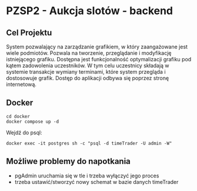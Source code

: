 # PZSP2 - Aukcja slotów - backend

## Cel Projektu
System pozwalający na zarządzanie grafikiem, w który zaangażowane
jest wiele podmiotów. Pozwala na tworzenie, przeglądanie i modyfikację istniejącego
grafiku. Dostępna jest funkcjonalność optymalizacji grafiku pod kątem zadowolenia
uczestników. W tym celu uczestnicy składają w systemie transakcje wymiany terminami,
które system przegląda i dostosowuje grafik. Dostęp do aplikacji odbywa się
poprzez stronę internetową.

## Docker
```
cd docker
docker compose up -d
```
Wejdź do psql:
```
docker exec -it postgres sh -c "psql -d timeTrader -U admin -W"
```


## Możliwe problemy do napotkania
- pgAdmin uruchamia się w tle i trzeba wyłączyć jego proces
- trzeba ustawić/stworzyć nowy schemat w bazie danych timeTrader